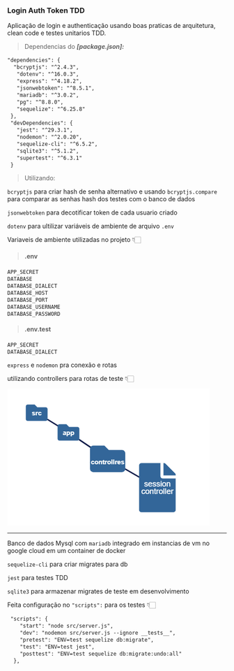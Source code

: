 ### Login Auth Token TDD

Aplicação de login e authenticação usando boas praticas de arquitetura, clean code e testes unitarios TDD.

> Dependencias do _**[package.json]:**_

```
"dependencies": {
  "bcryptjs": "^2.4.3",
   "dotenv": "^16.0.3",
   "express": "^4.18.2",
   "jsonwebtoken": "^8.5.1",
   "mariadb": "^3.0.2",
   "pg": "^8.8.0",
   "sequelize": "^6.25.8"
 },
 "devDependencies": {
   "jest": "^29.3.1",
   "nodemon": "^2.0.20",
   "sequelize-cli": "^6.5.2",
   "sqlite3": "^5.1.2",
   "supertest": "^6.3.1"
 }
```

> Utilizando:

`bcryptjs` para criar hash de senha alternativo
e usando `bcryptjs.compare` para comparar as senhas
hash dos testes com o banco de dados

`jsonwebtoken` para decotificar token de cada usuario criado

`dotenv` para ultilizar variáveis de ambiente
de arquivo `.env`

Variaveis de ambiente utilizadas no projeto 👇🏻

> #### .env

```
APP_SECRET
DATABASE
DATABASE_DIALECT
DATABASE_HOST
DATABASE_PORT
DATABASE_USERNAME
DATABASE_PASSWORD
```

> #### .env.test

```
APP_SECRET
DATABASE_DIALECT

```

`express` e `nodemon` pra conexão e rotas

utilizando controllers para rotas de teste 👇🏻

<img src='./assets/projectJs.png' alt="graphml-files" />

---

Banco de dados Mysql com `mariadb` integrado em
instancias de vm no google cloud em um container
de docker

`sequelize-cli` para criar migrates para db

`jest` para testes TDD

`sqlite3` para armazenar migrates de teste em desenvolvimento

Feita configuração no `"scripts":` para os testes 👇🏻

```
 "scripts": {
    "start": "node src/server.js",
    "dev": "nodemon src/server.js --ignore __tests__",
    "pretest": "ENV=test sequelize db:migrate",
    "test": "ENV=test jest",
    "posttest": "ENV=test sequelize db:migrate:undo:all"
  },

```
